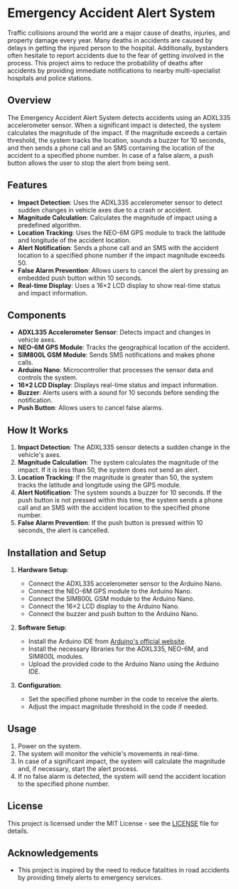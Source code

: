 # Emergency Accident Alert System

Traffic collisions around the world are a major cause of deaths, injuries, and property damage every year. Many deaths in accidents are caused by delays in getting the injured person to the hospital. Additionally, bystanders often hesitate to report accidents due to the fear of getting involved in the process. This project aims to reduce the probability of deaths after accidents by providing immediate notifications to nearby multi-specialist hospitals and police stations.

## Overview

The Emergency Accident Alert System detects accidents using an ADXL335 accelerometer sensor. When a significant impact is detected, the system calculates the magnitude of the impact. If the magnitude exceeds a certain threshold, the system tracks the location, sounds a buzzer for 10 seconds, and then sends a phone call and an SMS containing the location of the accident to a specified phone number. In case of a false alarm, a push button allows the user to stop the alert from being sent.

## Features

- **Impact Detection**: Uses the ADXL335 accelerometer sensor to detect sudden changes in vehicle axes due to a crash or accident.
- **Magnitude Calculation**: Calculates the magnitude of impact using a predefined algorithm.
- **Location Tracking**: Uses the NEO-6M GPS module to track the latitude and longitude of the accident location.
- **Alert Notification**: Sends a phone call and an SMS with the accident location to a specified phone number if the impact magnitude exceeds 50.
- **False Alarm Prevention**: Allows users to cancel the alert by pressing an embedded push button within 10 seconds.
- **Real-time Display**: Uses a 16×2 LCD display to show real-time status and impact information.

## Components

- **ADXL335 Accelerometer Sensor**: Detects impact and changes in vehicle axes.
- **NEO-6M GPS Module**: Tracks the geographical location of the accident.
- **SIM800L GSM Module**: Sends SMS notifications and makes phone calls.
- **Arduino Nano**: Microcontroller that processes the sensor data and controls the system.
- **16×2 LCD Display**: Displays real-time status and impact information.
- **Buzzer**: Alerts users with a sound for 10 seconds before sending the notification.
- **Push Button**: Allows users to cancel false alarms.

## How It Works

1. **Impact Detection**: The ADXL335 sensor detects a sudden change in the vehicle's axes.
2. **Magnitude Calculation**: The system calculates the magnitude of the impact. If it is less than 50, the system does not send an alert.
3. **Location Tracking**: If the magnitude is greater than 50, the system tracks the latitude and longitude using the GPS module.
4. **Alert Notification**: The system sounds a buzzer for 10 seconds. If the push button is not pressed within this time, the system sends a phone call and an SMS with the accident location to the specified phone number.
5. **False Alarm Prevention**: If the push button is pressed within 10 seconds, the alert is cancelled.

## Installation and Setup

1. **Hardware Setup**:
   - Connect the ADXL335 accelerometer sensor to the Arduino Nano.
   - Connect the NEO-6M GPS module to the Arduino Nano.
   - Connect the SIM800L GSM module to the Arduino Nano.
   - Connect the 16×2 LCD display to the Arduino Nano.
   - Connect the buzzer and push button to the Arduino Nano.

2. **Software Setup**:
   - Install the Arduino IDE from [Arduino's official website](https://www.arduino.cc/en/Main/Software).
   - Install the necessary libraries for the ADXL335, NEO-6M, and SIM800L modules.
   - Upload the provided code to the Arduino Nano using the Arduino IDE.

3. **Configuration**:
   - Set the specified phone number in the code to receive the alerts.
   - Adjust the impact magnitude threshold in the code if needed.

## Usage

1. Power on the system.
2. The system will monitor the vehicle's movements in real-time.
3. In case of a significant impact, the system will calculate the magnitude and, if necessary, start the alert process.
4. If no false alarm is detected, the system will send the accident location to the specified phone number.

## License

This project is licensed under the MIT License - see the [LICENSE](LICENSE) file for details.

## Acknowledgements

- This project is inspired by the need to reduce fatalities in road accidents by providing timely alerts to emergency services.


